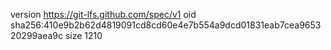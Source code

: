 version https://git-lfs.github.com/spec/v1
oid sha256:410e9b2b62d4819091cd8cd60e4e7b554a9dcd01831eab7cea965320299aea9c
size 1210
